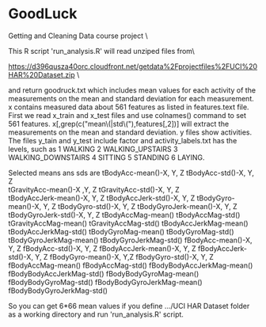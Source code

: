 GoodLuck
========

Getting and Cleaning Data course project \

  This R script 'run_analysis.R' will read unziped files from\

https://d396qusza40orc.cloudfront.net/getdata%2Fprojectfiles%2FUCI%20HAR%20Dataset.zip \

and return goodruck.txt which includes mean values for each activity of the measurements on the mean and standard deviation for each measurement.\
  x contains measured data about 561 features as listed in features.text file. 
First we read x_train and x_test files and use colnames() command to set 561 features.
x[,grep(c("mean\\(|std\\("),features[,2])] will extract the measurements on the mean and standard deviation.
  y files show activities. The files y_tain and y_test include factor and activity_labels.txt has the levels, such as 
1 WALKING
2 WALKING_UPSTAIRS
3 WALKING_DOWNSTAIRS
4 SITTING
5 STANDING
6 LAYING.

  Selected means ans sds are
tBodyAcc-mean()-X, Y, Z           tBodyAcc-std()-X, Y, Z            
tGravityAcc-mean()-X ,Y, Z        tGravityAcc-std()-X, Y, Z         
tBodyAccJerk-mean()-X, Y, Z       tBodyAccJerk-std()-X, Y, Z
tBodyGyro-mean()-X, Y, Z          tBodyGyro-std()-X, Y, Z
tBodyGyroJerk-mean()-X, Y, Z      tBodyGyroJerk-std()-X, Y, Z
tBodyAccMag-mean()                tBodyAccMag-std()          
tGravityAccMag-mean()             tGravityAccMag-std()
tBodyAccJerkMag-mean()            tBodyAccJerkMag-std()
tBodyGyroMag-mean()               tBodyGyroMag-std()
tBodyGyroJerkMag-mean()           tBodyGyroJerkMag-std()
fBodyAcc-mean()-X, Y, Z           fBodyAcc-std()-X, Y, Z
fBodyAccJerk-mean()-X, Y, Z       fBodyAccJerk-std()-X, Y, Z
fBodyGyro-mean()-X, Y,Z           fBodyGyro-std()-X, Y, Z
fBodyAccMag-mean()                fBodyAccMag-std()
fBodyBodyAccJerkMag-mean()        fBodyBodyAccJerkMag-std()
fBodyBodyGyroMag-mean()           fBodyBodyGyroMag-std()
fBodyBodyGyroJerkMag-mean()       fBodyBodyGyroJerkMag-std()

  So you can get 6*66 mean values if you define .../UCI HAR Dataset folder as a working directory and run 'run_analysis.R' script.

